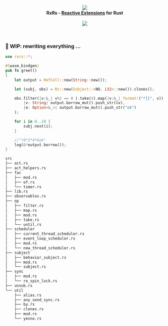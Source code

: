 <p align="center">
<img src="https://github.com/yingDev/rxrs/blob/master/assets/logo.png?raw=true">
<br>
    <b> RxRs - <a href="http://reactivex.io"> Reactive Extensions</a> for Rust </b>
<br><br>
<a href="https://crates.io/crates/rxrs">
    <img src="https://img.shields.io/badge/crates.io-0.1.0--alpha4-orange.svg">
</a>
</p>
<br>

### 🌱 WIP: rewriting everything ...


```rust
use rxrs::*;

#[wasm_bindgen]
pub fn greet()
{
    let output = RefCell::new(String::new());

    let (subj, obs) = Rc::new(Subject::<NO, i32>::new()).clones();

    obs.filter(|v:&_| v%2 == 0 ).take(4).map(|v:&_| format!("*{}", v)).sub(
        |v: String| output.borrow_mut().push_str(&v),
        |e: Option<&_>| output.borrow_mut().push_str("ok")
    );

    for i in 0..10 {
        subj.next(i);
    }

    //"*0*2*4*6ok"
    log(&*output.borrow());
}

```


```bash
src
├── act.rs
├── act_helpers.rs
├── fac
│   ├── mod.rs
│   ├── of.rs
│   └── timer.rs
├── lib.rs
├── observables.rs
├── op
│   ├── filter.rs
│   ├── map.rs
│   ├── mod.rs
│   ├── take.rs
│   └── until.rs
├── scheduler
│   ├── current_thread_scheduler.rs
│   ├── event_loop_scheduler.rs
│   ├── mod.rs
│   └── new_thread_scheduler.rs
├── subject
│   ├── behavior_subject.rs
│   ├── mod.rs
│   └── subject.rs
├── sync
│   ├── mod.rs
│   └── re_spin_lock.rs
├── unsub.rs
└── util
    ├── alias.rs
    ├── any_send_sync.rs
    ├── by.rs
    ├── clones.rs
    ├── mod.rs
    └── yesno.rs


```